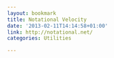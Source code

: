 ```yaml
---
layout: bookmark
title: Notational Velocity
date: '2013-02-11T14:14:58+01:00'
link: http://notational.net/
categories: Utilities

---
```

